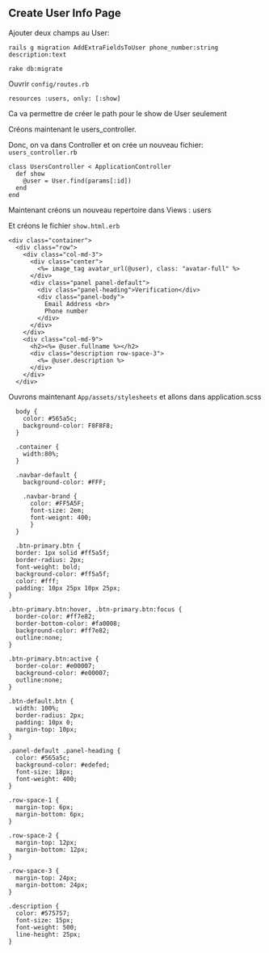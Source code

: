 ## Create User Info Page

Ajouter deux champs au User:
```
rails g migration AddExtraFieldsToUser phone_number:string description:text
```
```
rake db:migrate
```

Ouvrir ```config/routes.rb```

```
resources :users, only: [:show]
```

Ca va permettre de créer le path pour le show de User seulement

Créons maintenant le users_controller.

Donc, on va dans Controller et on crée un nouveau fichier: ```users_controller.rb```

```
class UsersController < ApplicationController
  def show
    @user = User.find(params[:id])
  end
end
```

Maintenant créons un nouveau repertoire dans Views : users

Et créons le fichier ```show.html.erb```

```
<div class="container">
  <div class="row">
    <div class="col-md-3">
      <div class="center">
        <%= image_tag avatar_url(@user), class: "avatar-full" %>
      </div>
      <div class="panel panel-default">
        <div class="panel-heading">Verification</div>
        <div class="panel-body">
          Email Address <br>
          Phone number
        </div>
      </div>
    </div>
    <div class="col-md-9">
      <h2><%= @user.fullname %></h2>
      <div class="description row-space-3">
        <%= @user.description %>
      </div>
    </div>
  </div>
```
  
Ouvrons maintenant ```App/assets/stylesheets``` et allons dans application.scss
  
```
  body {
    color: #565a5c;
    background-color: F8F8F8;
  }
  
  .container {
    width:80%;
  }
  
  .navbar-default {
    background-color: #FFF;
    
    .navbar-brand {
      color: #FF5A5F;
      font-size: 2em;
      font-weignt: 400;
      }
  }
  
  .btn-primary.btn {
  border: 1px solid #ff5a5f;
  border-radius: 2px;
  font-weight: bold;
  background-color: #ff5a5f;
  color: #fff;
  padding: 10px 25px 10px 25px;
}

.btn-primary.btn:hover, .btn-primary.btn:focus {
  border-color: #ff7e82;
  border-bottom-color: #fa0008;
  background-color: #ff7e82;  
  outline:none;
}

.btn-primary.btn:active {
  border-color: #e00007;
  background-color: #e00007;  
  outline:none;
}

.btn-default.btn {
  width: 100%;
  border-radius: 2px;
  padding: 10px 0;
  margin-top: 10px; 
}

.panel-default .panel-heading {
  color: #565a5c;
  background-color: #edefed;
  font-size: 18px;
  font-weight: 400;
}

.row-space-1 {
  margin-top: 6px;
  margin-bottom: 6px;
}

.row-space-2 {
  margin-top: 12px;
  margin-bottom: 12px;
}

.row-space-3 {
  margin-top: 24px;
  margin-bottom: 24px;
}

.description {
  color: #575757;
  font-size: 15px;
  font-weight: 500;
  line-height: 25px;
}
```
